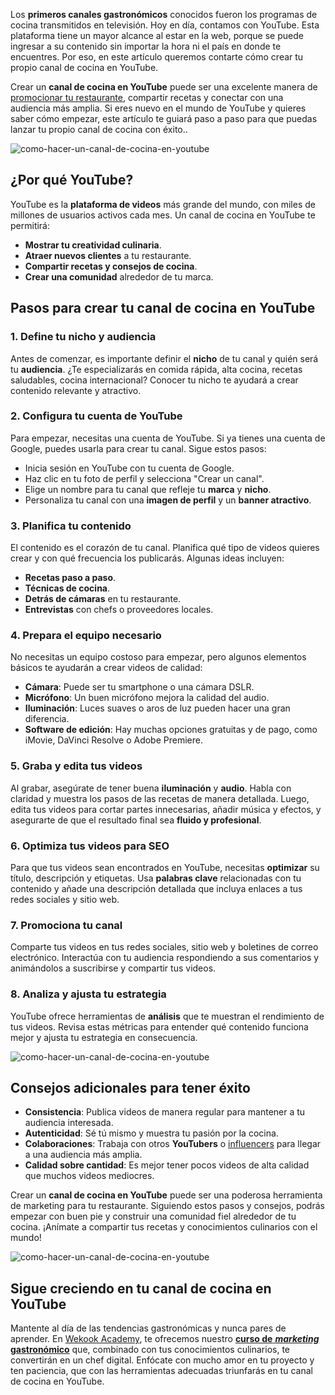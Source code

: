 Los **primeros canales gastronómicos** conocidos fueron los programas de cocina transmitidos en televisión. Hoy en día, contamos con YouTube. Esta plataforma tiene un mayor alcance al estar en la web, porque se puede ingresar a su contenido sin importar la hora ni el país en donde te encuentres. Por eso, en este artículo queremos contarte cómo crear tu propio canal de cocina en YouTube.

Crear un **canal de cocina en YouTube** puede ser una excelente manera de [promocionar tu restaurante](https://wekookacademy.com/introducete-en-el-gastromarketing/), compartir recetas y conectar con una audiencia más amplia. Si eres nuevo en el mundo de YouTube y quieres saber cómo empezar, este artículo te guiará paso a paso para que puedas lanzar tu propio canal de cocina con éxito..

![como-hacer-un-canal-de-cocina-en-youtube](https://wekookacademy.com/wp-content/uploads/2023/09/canal-cocina-youtube-2-300x188.png "canal de cocina YouTube")

## ¿Por qué YouTube?

YouTube es la **plataforma de videos** más grande del mundo, con miles de millones de usuarios activos cada mes. Un canal de cocina en YouTube te permitirá:

-   **Mostrar tu creatividad culinaria**.
-   **Atraer nuevos clientes** a tu restaurante.
-   **Compartir recetas y consejos de cocina**.
-   **Crear una comunidad** alrededor de tu marca.

## Pasos para crear tu canal de cocina en YouTube

### 1\. **Define tu nicho y audiencia**

Antes de comenzar, es importante definir el **nicho** de tu canal y quién será tu **audiencia**. ¿Te especializarás en comida rápida, alta cocina, recetas saludables, cocina internacional? Conocer tu nicho te ayudará a crear contenido relevante y atractivo.

### 2\. **Configura tu cuenta de YouTube**

Para empezar, necesitas una cuenta de YouTube. Si ya tienes una cuenta de Google, puedes usarla para crear tu canal. Sigue estos pasos:

-   Inicia sesión en YouTube con tu cuenta de Google.
-   Haz clic en tu foto de perfil y selecciona "Crear un canal".
-   Elige un nombre para tu canal que refleje tu **marca** y **nicho**.
-   Personaliza tu canal con una **imagen de perfil** y un **banner atractivo**.

### 3\. **Planifica tu contenido**

El contenido es el corazón de tu canal. Planifica qué tipo de videos quieres crear y con qué frecuencia los publicarás. Algunas ideas incluyen:

-   **Recetas paso a paso**.
-   **Técnicas de cocina**.
-   **Detrás de cámaras** en tu restaurante.
-   **Entrevistas** con chefs o proveedores locales.

### 4\. **Prepara el equipo necesario**

No necesitas un equipo costoso para empezar, pero algunos elementos básicos te ayudarán a crear videos de calidad:

-   **Cámara**: Puede ser tu smartphone o una cámara DSLR.
-   **Micrófono**: Un buen micrófono mejora la calidad del audio.
-   **Iluminación**: Luces suaves o aros de luz pueden hacer una gran diferencia.
-   **Software de edición**: Hay muchas opciones gratuitas y de pago, como iMovie, DaVinci Resolve o Adobe Premiere.

### 5\. **Graba y edita tus videos**

Al grabar, asegúrate de tener buena **iluminación** y **audio**. Habla con claridad y muestra los pasos de las recetas de manera detallada. Luego, edita tus videos para cortar partes innecesarias, añadir música y efectos, y asegurarte de que el resultado final sea **fluido y profesional**.

### 6\. **Optimiza tus videos para SEO**

Para que tus videos sean encontrados en YouTube, necesitas **optimizar** su título, descripción y etiquetas. Usa **palabras clave** relacionadas con tu contenido y añade una descripción detallada que incluya enlaces a tus redes sociales y sitio web.

### 7\. **Promociona tu canal**

Comparte tus videos en tus redes sociales, sitio web y boletines de correo electrónico. Interactúa con tu audiencia respondiendo a sus comentarios y animándolos a suscribirse y compartir tus videos.

### 8\. **Analiza y ajusta tu estrategia**

YouTube ofrece herramientas de **análisis** que te muestran el rendimiento de tus videos. Revisa estas métricas para entender qué contenido funciona mejor y ajusta tu estrategia en consecuencia.

![como-hacer-un-canal-de-cocina-en-youtube](https://wekookacademy.com/wp-content/uploads/2024/08/como-hacer-un-canal-de-cocina-en-youtube.jpg)

## Consejos adicionales para tener éxito

-   **Consistencia**: Publica videos de manera regular para mantener a tu audiencia interesada.
-   **Autenticidad**: Sé tú mismo y muestra tu pasión por la cocina.
-   **Colaboraciones**: Trabaja con otros **YouTubers** o [influencers](https://wekookacademy.com/como-encontrar-influencers/) para llegar a una audiencia más amplia.
-   **Calidad sobre cantidad**: Es mejor tener pocos videos de alta calidad que muchos videos mediocres.

Crear un **canal de cocina en YouTube** puede ser una poderosa herramienta de marketing para tu restaurante. Siguiendo estos pasos y consejos, podrás empezar con buen pie y construir una comunidad fiel alrededor de tu cocina. ¡Anímate a compartir tus recetas y conocimientos culinarios con el mundo!

![como-hacer-un-canal-de-cocina-en-youtube](https://wekookacademy.com/wp-content/uploads/2024/08/como-hacer-un-canal-de-cocina-en-youtube-1.jpg)

## **Sigue creciendo en tu canal de cocina en YouTube**

Mantente al día de las tendencias gastronómicas y nunca pares de aprender. En [Wekook Academy](https://wekookacademy.com/), te ofrecemos nuestro [**curso de** **_marketing_** **gastronómico**](https://wekookacademy.com/marketing-gastronomico/) que, combinado con tus conocimientos culinarios, te convertirán en un chef digital. Enfócate con mucho amor en tu proyecto y ten paciencia, que con las herramientas adecuadas triunfarás en tu canal de cocina en YouTube.
